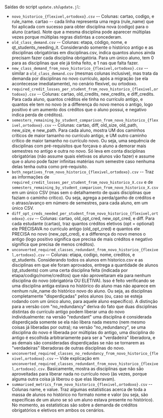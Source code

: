 # 

Saídas do script `update.sh`/`update.jl`:

* `novo_historico_{flexivel,ortodoxo}.csv` -- Colunas: cartao, codigo, e rule_name. cartao -- cada linha representa uma regra (rule_name) que foi aplicada com sucesso para obter disciplina nova (codigo) para o aluno (cartao). Note que a mesma disciplina pode aparecer múltiplas vezes porque múltiplas regras distintas a concederam.
* `old_class_demand.csv` -- Colunas: etapa, código, nome, e qt_students_needing_it. Considerando somente o histórico antigo e as disciplinas obrigatórias em disciplinas.csv, indica quantos alunos ainda precisam fazer cada disciplina obrigatória. Para um único aluno, tem 0 para as disciplinas que ele já tinha feito, e 1 nas que falta fazer.
* `new_class_demand_from_novo_historico_{flexivel,ortodoxo}.csv` -- similar a `old_class_demand.csv` (mesmas colunas inclusive), mas trata da demanda por disciplinas no novo currículo, após a migração (se ela acontecesse imediatamente), no cenário flexível, ou ortodoxo.
* `required_credit_losses_per_student_from_novo_historico_{flexivel,ortodoxo}.csv` -- Colunas: cartao, old_credits, new_credits, e diff_credits. Para cada aluno, quantos créditos ele tinha no currículo antigo, e quantos ele tem no novo (e a differença do novo menos o antigo, logo positivo é um aumento dos créditos que o aluno possui, e negativo indica perda de créditos).
* `semesters_remaining_by_student_comparison_from_novo_historico_{flexivel,ortodoxo}.csv` -- Colunas: cartao, diff, old_size, old_path, new_size, e new_path. Para cada aluno, mostra UM dos caminhos críticos de maior tamanho no currículo antigo, e UM outro caminho crítico de maior tamanho no currículo novo. Ou seja, uma sequência de disciplinas com pré-requisitos que forçava o aluno a demorar mais semestres no antigo e outra no novo. Só leva em conta disciplinas obrigatórias (não assume quais eletivas os alunos vão fazer) e assume que o aluno pode fazer infinitas matérias num semestre caso nenhuma delas tenha outra como pré-requisito.
* `both_negatives_from_novo_historico_{flexivel,ortodoxo}.csv` -- Traz as informações de `required_credit_losses_per_student_from_novo_historico_X.csv` e de `semesters_remaining_by_student_comparison_from_novo_historico_X.csv` em um único CSV (mas sem o detalhamento de quais disciplinas que faziam o caminho crítico). Ou seja, agrega a perda/ganho de créditos e o atraso/avanço em número de semestres, para cada aluno, em um único CSV.
* `diff_opt_creds_needed_per_student_from_novo_historico_{flexivel,ortodoxo}.csv` -- Colunas: cartao, old_opt_cred, new_opt_cred, e diff. Para cada estudante (cartao), traz quantos créditos eletivos (opt = optional) ele PRECISAVA no currículo antigo (old_opt_cred) e quantos ele PRECISA no novo (new_opt_cred), e a differença do novo menos o antigo (logo positivo significa que precisa de mais créditos e negativo significa que precisa de menos créditos).
* `unconverted_required_classes_redundant_from_novo_historico_{flexivel,ortodoxo}.csv` -- Colunas: etapa, codigo, nome, creditos, e qt_students. Considerando todos os alunos em historico.csv e as disciplinas em que ele foram aprovados, entrega a quantidade de alunos (qt_students) com uma certa disciplina feita (indicada por etapa/codigo/nome/creditos) que não aproveitaram ela para nenhum disciplina do novo (obrigatória OU ELETIVA). Isso é feito verificando se uma disciplina antiga estava no histórico do aluno mas não aparece em nenhum rule_name do histórico novo do aluno. Ou seja, as disciplinas completamente "disperdiçadas" pelos alunos (ou, caso se esteja rodando com um único aluno, para aquele aluno específico). A distinção para a versão com "no_redundancy" deriva do fato que duas disciplinas distintas do currículo antigo podem liberar uma do novo individualmente: na versão "redundant" uma disciplina é considerada disperdiçada somente se ela não libera nada mesmo (nem mesmo coisas já liberadas por outra); na versão "no_redundancy", se uma disciplina do novo é liberada por múltiplas do antigo, uma disciplina do antigo é escolhida arbitrariamente para ser a "verdadeira" liberadora, e as demais são consideradas disperdiçadas se não se tornarem as "verdadeiras" liberadoras de outras disciplinas do novo.
* `unconverted_required_classes_no_redundancy_from_novo_historico_{flexivel,ortodoxo}.csv` -- Vide explicação em `unconverted_required_classes_redundant_from_novo_historico_{flexivel,ortodoxo}.csv`. Basicamente, mostra as disciplinas que não são aproveitadas para liberar nada no currículo novo (às vezes, porque alguma outra coisa já liberou o que elas liberavam).
* `summarised_metrics_from_novo_historico_{flexivel,ortodoxo}.csv` -- Colunas name, e value. Traz algumas estatísticas acerca de toda a massa de alunos no histórico no formato nome e valor (ou seja, são específicas de um aluno se só um aluno estava presente no histórico). No momento, as estatísticas são sobre a demanda de créditos obrigatórios e eletivos em ambos os cenários.
